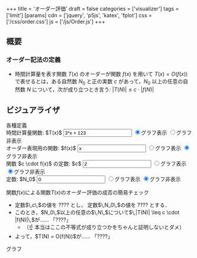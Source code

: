 +++
title = 'オーダー評価'
draft = false
categories = ['visualizer']
tags = ['limit']
[params]
    cdn = ['jquery', 'p5js', 'katex', 'fplot']
    css = ['/css/order.css']
    js = ['/js/Order.js']
+++

## 概要

### オーダー記法の定義

* 時間計算量を表す関数 $T(x)$ のオーダーが関数 $f(x)$ を用いて $T(x) = O(f(x))$ で表せるとは，ある自然数 $N_0$ と正の実数 $c$ があって，$N_0$ 以上の任意の自然数 $N$ について，次が成り立つとき言う: $\displaystyle |T(N)| \leq c \cdot |f(N)|$

## ビジュアライザ

<div class="container">
  <label>各種定義</label>
  <div class="alg-box light-red">
    <label for="function">時間計算量関数: $T(x)$</label>
    <input class="alg-input" id="function" type="text" value="3*x + 123" onchange="reload();">
    <input type="radio" name="function_viz" value="1" checked>グラフ表示</input>
    <input type="radio" name="function_viz" value="0">グラフ非表示</input>
  </div>

  <div class="alg-box light-gray">
    <label for="order">オーダー表現用の関数: $f(x)$</label>
    <input class="alg-input" id="order" type="text" value="x" onchange="reload();">
    <input type="radio" name="order_viz" value="1">グラフ表示</input>
    <input type="radio" name="order_viz" value="0" checked>グラフ非表示</input>
  </div>

  <div class="alg-box light-blue">
    <label for="const_c">関数 $c \cdot f(x)$ の定数: $c$</label>
    <input class="alg-input" id="const_c" type="text" value="2" onchange="reload();">
    <input type="radio" name="c_viz" value="1">グラフ表示</input>
    <input type="radio" name="c_viz" value="0" checked>グラフ非表示</input>
  </div>

  <div class="alg-box zebra">
    <label for="const_n">定数: $N_0$</label>
    <input class="alg-input" id="const_n" type="text" value="0" onchange="reload();">
    <input type="radio" name="n_viz" value="1">グラフ表示</input>
    <input type="radio" name="n_viz" value="0" checked>グラフ非表示</input>
  </div>

  <label>関数$f(x)$による関数$T(x)$のオーダー評価の成否の簡易チェック</label>
  <div class="alg-box">
    <ul>
      <li>
        定数$\,c\,$の値を <span class="blue-text bold" id="c_view"">????</span> とし，
        定数$\,N_0\,$の値を <span class="blue-text bold" id="n0_view">????</span> とする．
      </li>
      <li>
        このとき，$N_0\,$以上の任意の$\,N\,$について$\,|T(N)| \leq c \cdot |f(N)|\,$が……
        「<span class="bold" id="result1">????</span>」
        <ul>
          <li>（☝  本当はここの不等式が成り立つかをちゃんと証明しないとダメ）</li>
        </ul>
      </li>
      <li>
        よって，$T(N) = O(f(N))$が……
        「<span class="bold" id="result2">????</span>」
      </li>
    </ul>
  </div>

  <div id="plot">
    <label for="graph">グラフ</label>
    <div id="graph"></div>
  </div>
</div>
